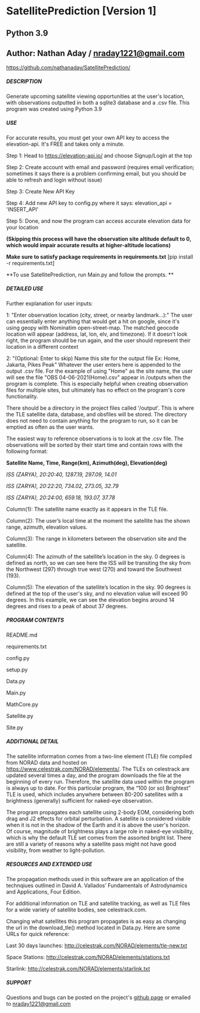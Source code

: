 # SatellitePrediction [Version 1]
## Python 3.9
## Author: Nathan Aday / nraday1221@gmail.com
https://github.com/nathanaday/SatellitePrediction/

##### DESCRIPTION
Generate upcoming satellite viewing opportunities at the user's location, with observations outputted in 
both a sqlite3 database and a .csv file. This program was created using Python 3.9

##### USE
For accurate results, you must get your own API key to access the elevation-api. It's FREE and takes only a minute.

Step 1: Head to https://elevation-api.io/ and choose Signup/Login at the top

Step 2: Create account with email and password (requires email verification; sometimes it says there is a problem 
confirming email, but you should be able to refresh and login without issue)

Step 3: Create New API Key

Step 4: Add new API key to config.py where it says:  elevation_api = 'INSERT_API'

Step 5: Done, and now the program can access accurate elevation data for your location

**(Skipping this process will have the observation site altitude default to 0, which would impair accurate results 
at higher-altitude locations)**


**Make sure to satisfy package requirements in requirements.txt**
[pip install -r requirements.txt]


**To use SatellitePrediction, run Main.py and follow the prompts. **


##### DETAILED USE
Further explanation for user inputs:

1: "Enter observation location (city, street, or nearby landmark...):"
    The user can essentially enter anything that would get a hit on google, since it's using geopy with Nominatim 
    open-street-map. The matched geocode location will appear (address, lat, lon, elv, and timezone). If it doesn't 
    look right, the program should be run again, and the user should represent their location in a different context

2: "(Optional: Enter to skip) Name this site for the output file	Ex: Home, Jakarta, Pikes Peak"
    Whatever the user enters here is appended to the output .csv file. For the example of using "Home" as the site
    name, the user will see the file "OBS 04-06-2021(Home).csv" appear in /outputs when the program is complete.
    This is especially helpful when creating observation files for multiple sites, but ultimately has no effect on the 
    program's core functionality.

There should be a directory in the project files called '/output'. This is where the TLE satellite data, database, and 
obsfiles will be stored. The directory does not need to contain anything for the program to run, so it can be emptied 
as often as the user wants.

The easiest way to reference observations is to look at the .csv file. The observations will be sorted by their start 
time and contain rows with the following format:

**Satellite Name,	Time,	Range(km),	Azimuth(deg),	Elevation(deg)**

*ISS (ZARYA),	20:20:40,	1287.19,	297.09,	14.01* 

*ISS (ZARYA),	20:22:20,	734.02,	273.05,	32.79*

*ISS (ZARYA),	20:24:00,	659.18,	193.07,	37.78*

Column(1): The satellite name exactly as it appears in the TLE file.

Column(2): The user’s local time at the moment the satellite has the shown range, azimuth, elevation values.

Column(3): The range in kilometers between the observation site and the satellite.

Column(4): The azimuth of the satellite’s location in the sky. 0 degrees is defined as north, so we can see here the ISS
will be transiting the sky from the Northwest (297) through true west (270) and toward the Southwest (193).

Column(5): The elevation of the satellite’s location in the sky. 90 degrees is defined at the top of the user's sky, and
no elevation value will exceed 90 degrees. In this example, we can see the elevation begins around 14 degrees and rises
to a peak of about 37 degrees.


##### PROGRAM CONTENTS
README.md 

requirements.txt 

config.py 

setup.py 

Data.py 

Main.py 

MathCore.py 

Satellite.py 

Site.py


##### ADDITIONAL DETAIL
The satellite information comes from a two-line element (TLE) file compiled from NORAD data and hosted
on https://www.celestrak.com/NORAD/elements/. The TLEs on celestrack are updated several times a day, and the program
downloads the file at the beginning of every run. Therefore, the satellite data used within the program is always up to
date. For this particular program, the “100 (or so) Brightest” TLE is used, which includes anywhere between 80-200
satellites with a brightness (generally) sufficient for naked-eye observation.

The program propagates each satellite using 2-body EOM, considering both drag and J2 effects for orbital perturbation. 
A satellite is considered visible when it is not in the shadow of the Earth and it is above the user's horizon. Of 
course, magnitude of brightness plays a large role in naked-eye visibility, which is why the default TLE set comes from
the assorted bright list. There are still a variety of reasons why a satellite pass might not have good visibility, 
from weather to light-pollution.


##### RESOURCES AND EXTENDED USE
The propagation methods used in this software are an application of the technqiues outlined in David A. Vallados’ 
Fundamentals of Astrodynamics and Applications, Four Edition.

For additional information on TLE and satellite tracking, as well as TLE files for a wide variety of satellite bodies,
see celestrack.com.

Changing what satellites this program propagates is as easy as changing the url in the download_tle() method located in
Data.py. Here are some URLs for quick reference:

Last 30 days launches: http://celestrak.com/NORAD/elements/tle-new.txt

Space Stations: http://celestrak.com/NORAD/elements/stations.txt

Starlink: http://celestrak.com/NORAD/elements/starlink.txt

##### SUPPORT
Questions and bugs can be posted on the project's [github page](https://github.com/nathanaday/SatellitePrediction) or emailed to nraday1221@gmail.com
